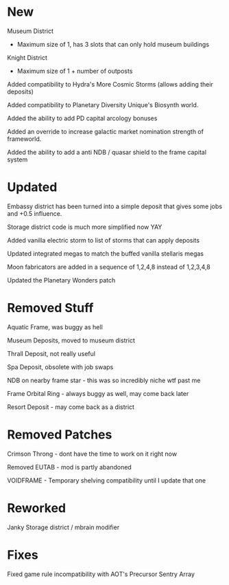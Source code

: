 
# New
Museum District
- Maximum size of 1, has 3 slots that can only hold museum buildings

Knight District
- Maximum size of 1 + number of outposts

Added compatibility to Hydra's More Cosmic Storms (allows adding their deposits)

Added compatibility to Planetary Diversity Unique's Biosynth world.

Added the ability to add PD capital arcology bonuses

Added an override to increase galactic market nomination strength of frameworld.

Added the ability to add a anti NDB / quasar shield to the frame capital system

# Updated
Embassy district has been turned into a simple deposit that gives some jobs and +0.5 influence.

Storage district code is much more simplified now YAY

Added vanilla electric storm to list of storms that can apply deposits

Updated integrated megas to match the buffed vanilla stellaris megas

Moon fabricators are added in a sequence of 1,2,4,8 instead of 1,2,3,4,8

Updated the Planetary Wonders patch

# Removed Stuff
Aquatic Frame, was buggy as hell

Museum Deposits, moved to museum district

Thrall Deposit, not really useful

Spa Deposit, obsolete with job swaps

NDB on nearby frame star - this was so incredibly niche wtf past me

Frame Orbital Ring - always buggy as well, may come back later

Resort Deposit - may come back as a district

# Removed Patches
Crimson Throng - dont have the time to work on it right now

Removed EUTAB - mod is partly abandoned

VOIDFRAME - Temporary shelving compatibility until I update that one

# Reworked
Janky Storage district / mbrain modifier 

# Fixes
Fixed game rule incompatibility with AOT's Precursor Sentry Array